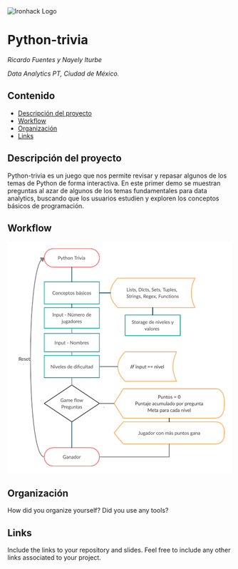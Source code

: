 <img src="https://bit.ly/2VnXWr2" alt="Ironhack Logo" width="100"/>

# Python-trivia 
*Ricardo Fuentes y Nayely Iturbe*

*Data Analytics PT, Ciudad de México.*

## Contenido
- [Descripción del proyecto](#project-description)
- [Workflow](#workflow)
- [Organización](#organization)
- [Links](#links)

<a name="project-description"></a>

## Descripción del proyecto
Python-trivia es un juego que nos permite revisar y repasar algunos de los temas de Python de forma interactiva. En este primer demo se muestran preguntas al azar de algunos de los temas fundamentales para data analytics, buscando que los usuarios estudien y exploren los conceptos básicos de programación.

<a name="workflow"></a>

## Workflow
![alt text](https://raw.githubusercontent.com/nayiturbel/Proyecto-1/main/Trivia.png)

<a name="organization"></a>

## Organización
How did you organize yourself? Did you use any tools?

<a name="links"></a>

## Links
Include the links to your repository and slides. Feel free to include any other links associated to your project. 
